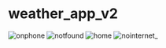 # weather_app_v2

![onphone](https://user-images.githubusercontent.com/59228910/154809876-461fedbb-ffd4-4a60-b1cc-3c28567a53ab.jpg)
![notfound](https://user-images.githubusercontent.com/59228910/154809899-9010d577-4d14-477c-95d3-9e02552f7a42.jpg)
![home](https://user-images.githubusercontent.com/59228910/154809906-605309ad-c080-472d-82c8-6063ecd573f2.jpg)
![nointernet_](https://user-images.githubusercontent.com/59228910/154809912-8969c47e-7765-4b40-81b3-a2315aa4c933.jpg)
